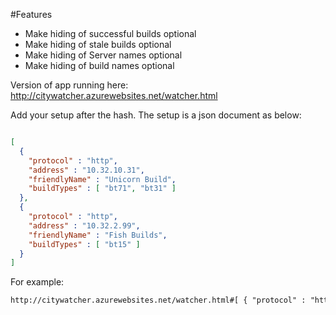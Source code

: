 #Features
* Make hiding of successful builds optional
* Make hiding of stale builds optional
* Make hiding of Server names optional
* Make hiding of build names optional

Version of app running here: http://citywatcher.azurewebsites.net/watcher.html

Add your setup after the hash. The setup is a json document as below:
```json

[ 
  { 
    "protocol" : "http", 
    "address" : "10.32.10.31", 
    "friendlyName" : "Unicorn Build", 
    "buildTypes" : [ "bt71", "bt31" ] 
  },
  { 
    "protocol" : "http", 
    "address" : "10.32.2.99", 
    "friendlyName" : "Fish Builds", 
    "buildTypes" : [ "bt15" ] 
  } 
]
```
For example:
```html
http://citywatcher.azurewebsites.net/watcher.html#[ { "protocol" : "http", "address" : "10.32.10.31", "friendlyName" : "Unicorn Build", "buildTypes" : [ "bt71", "bt31" ] }, { "protocol" : "http", "address" : "10.32.2.99", "friendlyName" : "Fish Builds", "buildTypes" : [ "bt15" ] } ]
```
